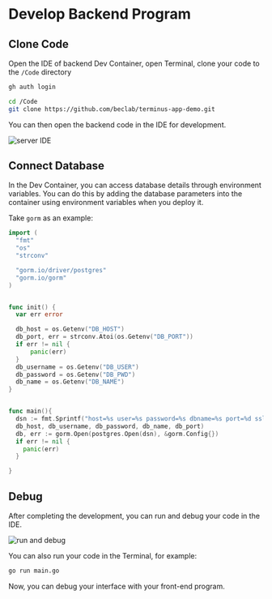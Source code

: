 # Develop Backend Program

## Clone Code

  Open the IDE of backend Dev Container, open Terminal, clone your code to the `/Code` directory

  ```sh
  gh auth login

  cd /Code
  git clone https://github.com/beclab/terminus-app-demo.git
  ```
  
  You can then open the backend code in the IDE for development.
  
  ![server IDE](/images/developer/develop/tutorial/backend/dev.jpg)

## Connect Database

  In the Dev Container, you can access database details through environment variables. You can do this by adding the database parameters into the container using environment variables when you deploy it.

  Take `gorm` as an example:
  ```go
  import (
    "fmt"
    "os"
    "strconv"

    "gorm.io/driver/postgres"
    "gorm.io/gorm"
  )


  func init() {
    var err error

    db_host = os.Getenv("DB_HOST")
    db_port, err = strconv.Atoi(os.Getenv("DB_PORT"))
    if err != nil {
        panic(err)
    }
    db_username = os.Getenv("DB_USER")
    db_password = os.Getenv("DB_PWD")
    db_name = os.Getenv("DB_NAME")
  }


  func main(){
    dsn := fmt.Sprintf("host=%s user=%s password=%s dbname=%s port=%d sslmode=disable TimeZone=Asia/Shanghai",
  	db_host, db_username, db_password, db_name, db_port)
    db, err := gorm.Open(postgres.Open(dsn), &gorm.Config{})
    if err != nil {
  	  panic(err)
    }

  }
  ```

## Debug

  After completing the development, you can run and debug your code in the IDE.

  ![run and debug](/images/developer/develop/tutorial/backend/debug.jpg)

  You can also run your code in the Terminal, for example:
  
  ```sh
  go run main.go
  ```
  
  Now, you can debug your interface with your front-end program.